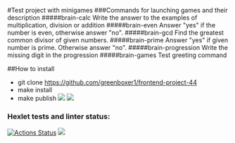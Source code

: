 #Test project with minigames
###Commands for launching games and their description
#####brain-calc
Write the answer to the examples of multiplication, division or addition
#####brain-even
Answer "yes" if the number is even, otherwise answer "no".
#####brain-gcd
Find the greatest common divisor of given numbers.
#####brain-prime
Answer "yes" if given number is prime. Otherwise answer "no".
#####brain-progression
Write the missing digit in the progression
#####brain-games
Test greeting command

##How to install
- git clone https://github.com/greenboxer1/frontend-project-44
- make install
- make publish
<a href="https://asciinema.org/a/jSklpOhtsDPqQ013m1x71nnny" target="_blank"><img src="https://asciinema.org/a/jSklpOhtsDPqQ013m1x71nnny.svg" /></a>
<a href="https://asciinema.org/a/bVSrRLdi95AD519nUPyhCaQYS" target="_blank"><img src="https://asciinema.org/a/bVSrRLdi95AD519nUPyhCaQYS.svg" /></a>

### Hexlet tests and linter status:
[![Actions Status](https://github.com/greenboxer1/frontend-project-44/workflows/hexlet-check/badge.svg)](https://github.com/greenboxer1/frontend-project-44/actions)
<a href="https://codeclimate.com/github/greenboxer1/frontend-project-44/maintainability"><img src="https://api.codeclimate.com/v1/badges/9602640f883955ae47b2/maintainability" /></a>
